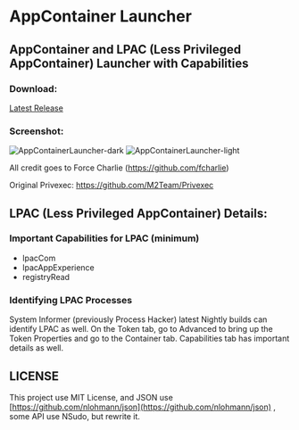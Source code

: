 # AppContainer Launcher
## AppContainer and LPAC (Less Privileged AppContainer) Launcher with Capabilities


### Download:

[Latest Release](https://github.com/WildByDesign/AppContainer-Launcher/releases/latest)


### Screenshot:
![AppContainerLauncher-dark](https://github.com/WildByDesign/AppContainer-Launcher/assets/26308319/c7905549-129b-45fc-96c1-4874d6fe4441)
![AppContainerLauncher-light](https://github.com/WildByDesign/AppContainer-Launcher/assets/26308319/a3b701d2-2a0f-4317-89fc-299426641cf3)


All credit goes to Force Charlie (https://github.com/fcharlie)

Original Privexec: https://github.com/M2Team/Privexec


## LPAC (Less Privileged AppContainer) Details:

### Important Capabilities for LPAC (minimum)

- lpacCom
- lpacAppExperience
- registryRead


### Identifying LPAC Processes

System Informer (previously Process Hacker) latest Nightly builds can identify LPAC as well. On the Token tab, go to Advanced to bring up the Token Properties and go to the Container tab. Capabilities tab has important details as well.


## LICENSE

This project use MIT License, and JSON use [https://github.com/nlohmann/json](https://github.com/nlohmann/json) , some API use NSudo, but rewrite it.
